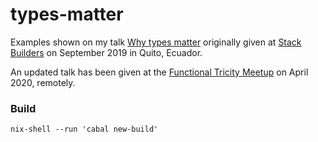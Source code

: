 types-matter
============

Examples shown on my talk [Why types matter](https://slides.com/volpegabriel/why-types-matter) originally given at [Stack Builders](https://www.stackbuilders.com/) on September 2019 in Quito, Ecuador.

An updated talk has been given at the [Functional Tricity Meetup](https://www.meetup.com/FunctionalTricity/events/269763842/) on April 2020, remotely.

### Build

```
nix-shell --run 'cabal new-build'
```
